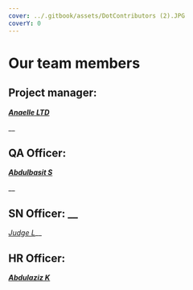 ```yaml
---
cover: ../.gitbook/assets/DotContributors (2).JPG
coverY: 0
---
```


# Our team members

## Project manager:

__[_Anaelle LTD_](https://t.me/AnaelleLTD)__

__

## QA Officer:

__[_Abdulbasit S_](https://twitter.com/DocAmoka)__

__

## SN Officer: __&#x20;

[_Judge L_](https://twitter.com/Grizz375)__



## HR Officer:

__[_Abdulaziz K_](https://twitter.com/akdatti94)__

